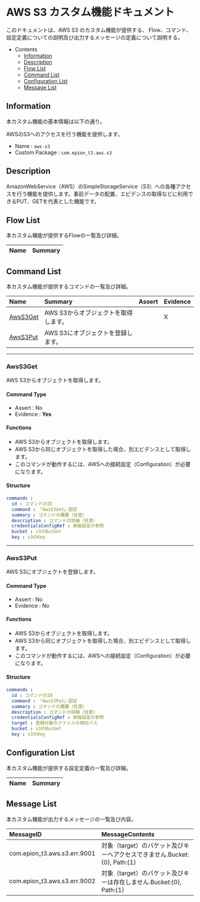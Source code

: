 # AWS S3 カスタム機能ドキュメント

このドキュメントは、AWS S3 のカスタム機能が提供する、
Flow、コマンド、設定定義についての説明及び出力するメッセージの定義について説明する。

- Contents
  - [Information](#Information)
  - [Description](#Description)
  - [Flow List](#Flow-List)
  - [Command List](#Command-List)
  - [Configuration List](#Configuration-List)
  - [Message List](#Message-List)

## Information

本カスタム機能の基本情報は以下の通り。

AWSのS3へのアクセスを行う機能を提供します。

- Name : `aws-s3`
- Custom Package : `com.epion_t3.aws.s3`

## Description
AmazonWebService（AWS）のSimpleStorageService（S3）への各種アクセスを行う機能を提供します。事前データの配置、エビデンスの取得などに利用できるPUT、GETを代表とした機能です。

## Flow List

本カスタム機能が提供するFlowの一覧及び詳細。

|Name|Summary|
|:---|:---|


## Command List

本カスタム機能が提供するコマンドの一覧及び詳細。

|Name|Summary|Assert|Evidence|
|:---|:---|:---|:---|
|[AwsS3Get](#AwsS3Get)|AWS S3からオブジェクトを取得します。  ||X|
|[AwsS3Put](#AwsS3Put)|AWS S3にオブジェクトを登録します。  |||

------

### AwsS3Get
AWS S3からオブジェクトを取得します。
#### Command Type
- Assert : No
- Evidence : __Yes__

#### Functions
- AWS S3からオブジェクトを取得します。
- AWS S3から同じオブジェクトを取得した場合、別エビデンスとして取得します。
- このコマンドが動作するには、AWSへの接続設定（Configuration）が必要になります。

#### Structure
```yaml
commands : 
  id : コマンドのID
  command : 「AwsS3Get」固定
  summary : コマンドの概要（任意）
  description : コマンドの詳細（任意）
  credentialsConfigRef : 資格設定の参照
  bucket : s3のBucket
  key : s3のKey

```

------

### AwsS3Put
AWS S3にオブジェクトを登録します。
#### Command Type
- Assert : No
- Evidence : No

#### Functions
- AWS S3からオブジェクトを取得します。
- AWS S3から同じオブジェクトを取得した場合、別エビデンスとして取得します。
- このコマンドが動作するには、AWSへの接続設定（Configuration）が必要になります。

#### Structure
```yaml
commands : 
  id : コマンドのID
  command : 「AwsS3Put」固定
  summary : コマンドの概要（任意）
  description : コマンドの詳細（任意）
  credentialsConfigRef : 資格設定の参照
  target : 登録対象のファイルの相対パス
  bucket : s3のBucket
  key : s3のKey

```


## Configuration List

本カスタム機能が提供する設定定義の一覧及び詳細。

|Name|Summary|
|:---|:---|


## Message List

本カスタム機能が出力するメッセージの一覧及び内容。

|MessageID|MessageContents|
|:---|:---|
|com.epion_t3.aws.s3.err.9001|対象（target）のバケット及びキーへアクセスできません.Bucket:{0}, Path:{1}|
|com.epion_t3.aws.s3.err.9002|対象（target）のバケット及びキーは存在しません.Bucket:{0}, Path:{1}|

